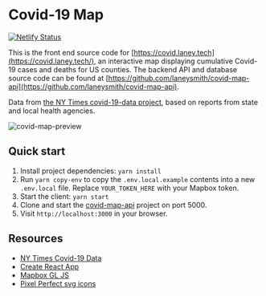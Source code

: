 # Covid-19 Map

[![Netlify Status](https://api.netlify.com/api/v1/badges/af055556-257d-4146-a51c-fa13436a4ada/deploy-status)](https://app.netlify.com/sites/laneys-covid-map/deploys)

This is the front end source code for [https://covid.laney.tech](https://covid.laney.tech/), an interactive map displaying cumulative Covid-19 cases and deaths for US counties. The backend API and database source code can be found at [https://github.com/laneysmith/covid-map-api](https://github.com/laneysmith/covid-map-api).

Data from [the NY Times covid-19-data project](https://github.com/nytimes/covid-19-data), based on reports from state and local health agencies.

![covid-map-preview](https://user-images.githubusercontent.com/11357045/81026334-9e146d00-8e2e-11ea-983f-19f40669ffae.gif)

## Quick start

1. Install project dependencies: `yarn install`
1. Run `yarn copy-env` to copy the `.env.local.example` contents into a new `.env.local` file. Replace `YOUR_TOKEN_HERE` with your Mapbox token.
1. Start the client: `yarn start`
1. Clone and start the [covid-map-api](https://github.com/laneysmith/covid-map-api) project on port 5000.
1. Visit `http://localhost:3000` in your browser.

## Resources
- [NY Times Covid-19 Data](https://github.com/nytimes/covid-19-data)
- [Create React App](https://github.com/facebook/create-react-app)
- [Mapbox GL JS](https://docs.mapbox.com/mapbox-gl-js/)
- [Pixel Perfect svg icons](https://www.flaticon.com/authors/pixel-perfect)
